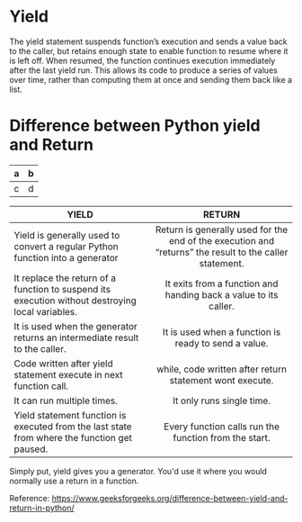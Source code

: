 # Yield
The yield statement suspends function’s execution and sends a value back to the caller, 
but retains enough state to enable function to resume where it is left off. When resumed, 
the function continues execution immediately after the last yield run. This allows 
its code to produce a series of values over time, rather than computing them at once 
and sending them back like a list.

# Difference between Python yield and Return

| a | b|
|---|:-----|
|c|d|

|YIELD|	RETURN|
|------|:-------:|
|Yield is generally used to convert a regular Python function into a generator|	Return is generally used for the end of the execution and “returns” the result to the caller statement.  |
|It replace the return of a function to suspend its execution without destroying local variables.|	It exits from a function and handing back a value to its caller.                      |
|It is used when the generator returns an intermediate result to the caller.|	It is used when a function is ready to send a value.                                                       |
|Code written after yield statement execute in next function call.|	while, code written after return statement wont execute.                                                                |
|It can run multiple times.|	It only runs single time.                                                                                                                                    |
|Yield statement function is executed from the last state from where the function get paused.|	Every function calls run the function from the start.                                         |

Simply put, yield gives you a generator. You'd use it where you would normally use a return in a function. 
 

Reference:
https://www.geeksforgeeks.org/difference-between-yield-and-return-in-python/
